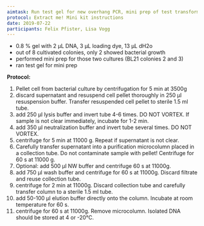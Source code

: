 ```yaml
---
aimtask: Run test gel for new overhang PCR, mini prep of test transformation
protocol: Extract me! Mini kit instructions
date: 2019-07-22
participants: Felix Pfister, Lisa Vogg
---
```

* 0.8 % gel with 2 µL DNA, 3 µL loading dye, 13 µL dH2o
* out of 8 cultivated colonies, only 2 showed bacterial growth
* performed mini prep for those two cultures (BL21 colonies 2 and 3)
* ran test gel for mini prep

**Protocol:**
1. Pellet cell from bacterial culture by centrifugation for 5 min at 3500g
2. discard supernatant and resuspend cell pellet thoroughly in 250 µl resuspension buffer. Transfer resuspended cell pellet to sterile 1.5 ml tube.
3. add 250 µl lysis buffer and invert tube 4-6 times. DO NOT VORTEX. If sample is not clear immediately, incubate for 1-2 min.
4. add 350 µl neutralization buffer and invert tube several times. DO NOT VORTEX.  
5. centrifuge for 5 min at 11000 g. Repeat if supernatant is not clear.
6. Carefully transfer supernatant into a purification microcolumn placed in a collection tube. Do not contaminate sample with pellet! Centrifuge for 60 s at 11000 g.
7. Optional: add 500 µl NW buffer and centrifuge 60 s at 11000g. 
8. add 750 µl wash buffer and centrifuge for 60 s at 11000g. Discard filtrate and reuse collection tube.
9. centrifuge for 2 min at 11000g. Discard collection tube and carefully transfer column to a sterile 1.5 ml tube.
10. add 50-100 µl elution buffer directly onto the column. Incubate at room temperature for 60 s.
11. centrifuge for 60 s at 11000g. Remove microcolumn. Isolated DNA should be stored at 4 or -20°C.
